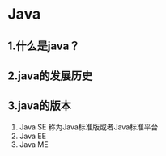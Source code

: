 # Java

## 1.什么是java？

## 2.java的发展历史

## 3.java的版本

1. Java SE	称为Java标准版或者Java标准平台
2. Java EE    
3. Java ME

​	
